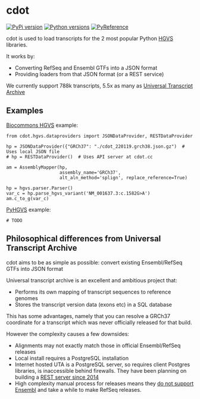 # cdot

[![PyPi version](https://img.shields.io/pypi/v/cdot.svg)](https://pypi.org/project/cdot/) [![Python versions](https://img.shields.io/pypi/pyversions/cdot.svg)](https://pypi.org/project/cdot/) [![PyReference](https://img.shields.io/pypi/dm/cdot.svg)](https://pypi.org/project/cdot/)

cdot is used to load transcripts for the 2 most popular Python [HGVS](http://varnomen.hgvs.org/) libraries.

It works by:

* Converting RefSeq and Ensembl GTFs into a JSON format
* Providing loaders from that JSON format (or a REST service)

We currently support 788k transcripts, 5.5x as many as [Universal Transcript Archive](https://github.com/biocommons/uta/)

## Examples

[Biocommons HGVS](https://github.com/biocommons/hgvs) example:

```
from cdot.hgvs.dataproviders import JSONDataProvider, RESTDataProvider

hp = JSONDataProvider({"GRCh37": "./cdot_220119.grch38.json.gz")  # Uses local JSON file
# hp = RESTDataProvider()  # Uses API server at cdot.cc

am = AssemblyMapper(hp,
                    assembly_name='GRCh37',
                    alt_aln_method='splign', replace_reference=True)

hp = hgvs.parser.Parser()
var_c = hp.parse_hgvs_variant('NM_001637.3:c.1582G>A')
am.c_to_g(var_c)
```

[PyHGVS](https://github.com/counsyl/hgvs) example:

```
# TODO
```

## Philosophical differences from Universal Transcript Archive

cdot aims to be as simple as possible: convert existing Ensembl/RefSeq GTFs into JSON format

Universal transcript archive is an excellent and ambitious project that:

* Performs its own mapping of transcript sequences to reference genomes
* Stores the transcript version data (exons etc) in a SQL database

This has some advantages, namely that you can resolve a GRCh37 coordinate for a transcript which was never officially released for that build.

However the complexity causes a few downsides:

* Alignments may not exactly match those in official Ensembl/RefSeq releases
* Local install requires a PostgreSQL installation
* Internet hosted UTA is a PostgreSQL server, so requires client Postgres libraries, is inaccessible behind firewalls. They have been planning on building a [REST server since 2014](https://github.com/biocommons/uta/issues/164)
* High complexity manual process for releases means they [do not support Ensembl](https://github.com/biocommons/uta/issues/233) and take a while to make RefSeq releases.

